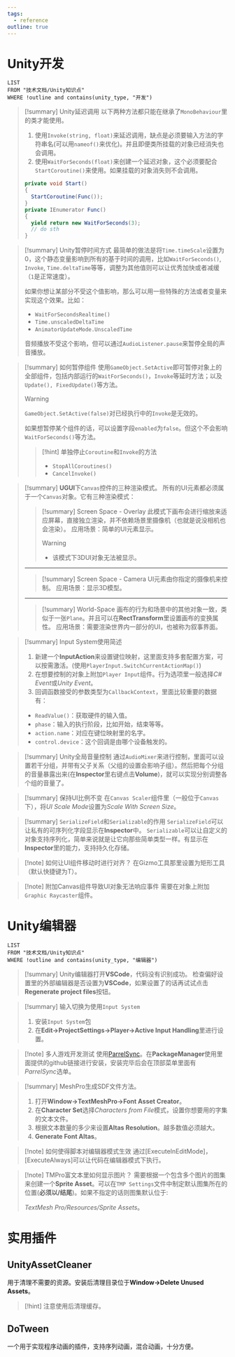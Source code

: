 ```yaml
---
tags:
  - reference
outline: true
---
```

# Unity开发

```dataview
LIST
FROM "技术文档/Unity知识点"
WHERE !outline and contains(unity_type, "开发")
```

> [!summary] Unity延迟调用
> 以下两种方法都只能在继承了`MonoBehaviour`里的类才能使用。
> 	1. 使用`Invoke(string, float)`来延迟调用，缺点是必须要输入方法的字符串名(可以用`nameof()`来优化)。并且即便类所挂载的对象已经消失也会调用。
> 	2. 使用`WaitForSeconds(float)`来创建一个延迟对象，这个必须要配合`StartCoroutine()`来使用。如果挂载的对象消失则不会调用。
> ```csharp
> private void Start()
> {
> 	StartCoroutine(Func());
> }
> private IEnumerator Func()
> {
> 	yield return new WaitForSeconds(3);
> 	// do sth
> }
> ```

> [!summary] Unity暂停时间方式
> 最简单的做法是将`Time.timeScale`设置为0，这个静态变量影响到所有的基于时间的调用，比如`WaitForSeconds()`, `Invoke`, `Time.deltaTime`等等，调整为其他值则可以让优秀加快或者减缓（`1`是正常速度）。
> 
> 如果你想让某部分不受这个值影响，那么可以用一些特殊的方法或者变量来实现这个效果。比如：
> - `WaitForSecondsRealtime()`
> - `Time.unscaledDeltaTime`
> - `AnimatorUpdateMode.UnscaledTime`
>
> 音频播放不受这个影响，但可以通过`AudioListener.pause`来暂停全局的声音播放。

> [!summary] 如何暂停组件
> 使用`GameObject.SetActive`即可暂停对象上的全部组件，包括内部运行的`WaitForSeconds()`，`Invoke`等延时方法；以及`Update(), FixedUpdate()`等方法。
> > [!warning]
> > `GameObject.SetActive(false)`对已经执行中的`Invoke`是无效的。
>
> 如果想暂停某个组件的话，可以设置字段`enabled`为`false`。但这个不会影响`WaitForSeconds()`等方法。
> > [!hint] 单独停止`Coroutine`和`Invoke`的方法
> > - `StopAllCoroutines()`
> > - `CancelInvoke()`

> [!summary] **UGUI**下`Canvas`控件的三种渲染模式。
> 所有的UI元素都必须属于一个`Canvas`对象。它有三种渲染模式：
> > [!summary] Screen Space - Overlay
> > 此模式下画布会进行缩放来适应屏幕，直接独立渲染，并不依赖场景里摄像机（也就是说没相机也会渲染）。
> > 应用场景：简单的UI元素显示。
> > > [!warning]
> > > - 该模式下3DUI对象无法被显示。
> ---
> > [!summary] Screen Space - Camera
> > UI元素由你指定的摄像机来控制。
> > 应用场景：显示3D模型。
> ---
> > [!summary] World-Space
> > 画布的行为和场景中的其他对象一致，类似于一张`Plane`。并且可以在**RectTransform**里设置画布的变换属性。
> > 应用场景：需要渲染世界内一部分的UI，也被称为叙事界面。

> [!summary] Input System使用简述
> 1. 新建一个**InputAction**来设置键位映射，这里面支持多套配置方案，可以按需激活。(使用`PlayerInput.SwitchCurrentActionMap()`)
> 2. 在想要控制的对象上附加`Player Input`组件。行为选项里一般选择*C# Event*或*Unity Event*。
> 3. 回调函数接受的参数类型为`CallbackContext`，里面比较重要的数据有：
> 	- `ReadValue()`：获取硬件的输入值。
> 	- `phase`：输入的执行阶段，比如开始，结束等等。
> 	- `action.name`：对应在键位映射里的名字。
> 	- `control.device`：这个回调是由哪个设备触发的。

> [!summary] Unity全局音量控制
> 通过`AudioMixer`来进行控制，里面可以设置若干分组，并带有父子关系（父组的设置会影响子组）。然后把每个分组的音量暴露出来(在**Inspector**里右键点击**Volume**)，就可以实现分别调整各个组的音量了。

> [!summary] 保持UI比例不变
> 在`Canvas Scaler`组件里（一般位于`Canvas`下），将*UI Scale Mode*设置为*Scale With Screen Size*。

> [!summary] `SerializeField`和`Serializable`的作用
> `SerializeField`可以让私有的可序列化字段显示在**Inspector**中。
> `Serializable`可以让自定义的对象支持序列化，简单来说就是让它向那些简单类型一样。有显示在**Inspector**里的能力，支持持久化存储。

> [!note] 如何让UI组件移动时进行对齐？
> 在Gizmo工具那里设置为矩形工具（默认快捷键为T）。

> [!note] 附加Canvas组件导致UI对象无法响应事件
> 需要在对象上附加`Graphic Raycaster`组件。

# Unity编辑器

```dataview
LIST
FROM "技术文档/Unity知识点"
WHERE !outline and contains(unity_type, "编辑器")
```

> [!summary] Unity编辑器打开**VSCode**，代码没有识别成功。
> 检查偏好设置里的外部编辑器是否设置为**VSCode**，如果设置了的话再试试点击**Regenerate project files**按钮。

> [!summary] 输入切换为使用`Input System`
> 1. 安装`Input System`包
> 2. 在**Edit->ProjectSettings->Player->Active Input Handling**里进行设置。

> [!note] 多人游戏开发测试
> 使用[ParrelSync](https://github.com/VeriorPies/ParrelSync)。在**PackageManager**使用里面提供的github链接进行安装，安装完毕后会在顶部菜单里面有*ParrelSync*选单。

> [!summary] MeshPro生成SDF文件方法。
> 1. 打开**Window->TextMeshPro->Font Asset Creator**。
> 2. 在**Character Set**选择*Characters from File*模式，设置你想要用的字集的文本文件。
> 3. 根据文本数量的多少来设置**Altas Resolution**。越多数值必须越大。
> 4. **Generate Font Altas**。

>[!note] 如何使得脚本对编辑器模式生效
>通过[ExecuteInEditMode]，[ExecuteAlways]可以让代码在编辑器模式下执行。

> [!note] TMPro富文本里如何显示图片？
> 需要根据一个包含多个图片的图集来创建一个**Sprite Asset**。可以在`TMP Settings`文件中制定默认图集所在的位置(**必须以/结尾**)。如果不指定的话则图集默认位于:
>
> *TextMesh Pro/Resources/Sprite Assets*。

# 实用插件

## UnityAssetCleaner

用于清理不需要的资源。安装后清理目录位于**Window->Delete Unused Assets**。

> [!hint]
> 注意使用后清理缓存。

## DoTween

一个用于实现程序动画的插件，支持序列动画，混合动画，十分方便。